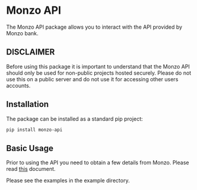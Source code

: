 # Monzo API

The Monzo API package allows you to interact with the API provided by Monzo bank.

## DISCLAIMER

Before using this package it is important to understand that the Monzo API should only be
used for non-public projects hosted securely. Please do not use this on a public server
and do not use it for accessing other users accounts.

## Installation

The package can be installed as a standard pip project:

```bash
pip install monzo-api
```

## Basic Usage

Prior to using the API you need to obtain a few details from Monzo. Please
read [this](https://github.com/petermcd/monzo-api/blob/main/SETUP.md) document.

Please see the examples in the example directory.
